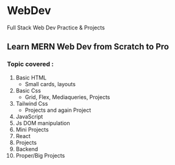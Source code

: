 # WebDev
Full Stack Web Dev Practice &amp; Projects

## Learn MERN Web Dev from Scratch to Pro 
### Topic covered :
1.  Basic HTML
    - Small cards, layouts
2.  Basic Css
    - Grid, Flex, Mediaqueries, Projects
3.  Tailwind Css
    - Projects and again Project
4.  JavaScript
5.  Js DOM manipulation
6.  Mini Projects
7.  React
8.  Projects
9.  Backend
10. Proper/Big Projects
